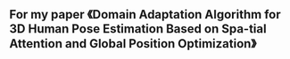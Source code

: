 ## For my paper 《Domain Adaptation Algorithm for 3D Human Pose Estimation Based on Spa-tial Attention and Global Position Optimization》